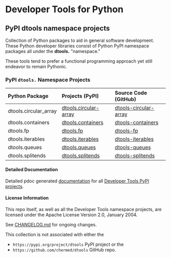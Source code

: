 # Developer Tools for Python

## PyPI dtools namespace projects

Collection of Python packages to aid in general software development.
These Python developer libraries consist of Python PyPI namespace
packages all under the **dtools.** "namespace."

These tools tend to prefer a functional programming approach yet
still endeavor to remain Pythonic.

### PyPI `dtools.` Namespace Projects

| Python Package | Projects (PyPI) | Source Code (GitHub) |
|:-------------- |:--------------- |:-------------------- |
| dtools.circular_array | [dtools.circular-array][11] | [dtools-circular-array][21] |
| dtools.containers | [dtools.containers][12] | [dtools-containers][22] |
| dtools.fp | [dtools.fp][13] | [dtools-fp][23] |
| dtools.iterables | [dtools.iterables][14] | [dtools-iterables][24] |
| dtools.queues | [dtools.queues][15] | [dtools-queues][25] |
| dtools.splitends | [dtools.splitends][16] | [dtools-splitends][26] |

#### Detailed Documentation

Detailed pdoc generated [documentation][1] for all [Developer Tools PyPI projects][2].

#### License Information

This repo itself, as well as all the Developer Tools namespace projects,
are licensed under the Apache License Version 2.0, January 2004.

See [CHANGELOG.md](./CHANGELOG.md) for ongoing changes.

This collection is not associated with either the

- `https://pypi.org/project/dtools` PyPI project or the
- `https://github.com/chermed/dtools` GitHub repo.

[1]: https://grscheller.github.io/dtools-namespace-projects/
[2]: https://github.com/grscheller/dtools-namespace-projects/blob/main/README.md
[11]: https://pypi.org/project/dtools.circular-array/
[12]: https://pypi.org/project/dtools.containers/
[13]: https://pypi.org/project/dtools.fp/
[14]: https://pypi.org/project/dtools.iterables/
[15]: https://pypi.org/project/dtools.queues/
[16]: https://pypi.org/project/dtools.splitends/
[21]: https://github.com/grscheller/dtools-circular-array/
[22]: https://github.com/grscheller/dtools-containers/
[23]: https://github.com/grscheller/dtools-fp/
[24]: https://github.com/grscheller/dtools-iterables/
[25]: https://github.com/grscheller/dtools-queues/
[26]: https://github.com/grscheller/dtools-splitends/
